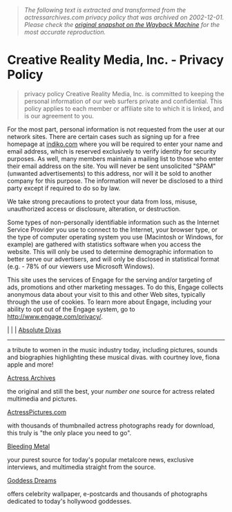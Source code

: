 > *The following text is extracted and transformed from the actressarchives.com privacy policy that was archived on 2002-12-01. Please check the [original snapshot on the Wayback Machine](https://web.archive.org/web/20021201125953id_/http%3A//www.creativereality.com/privacy) for the most accurate reproduction.*

# Creative Reality Media, Inc. - Privacy Policy

  
  


> privacy policy Creative Reality Media, Inc. is committed to keeping the personal information of our web surfers private and confidential. This policy applies to each member or affiliate site to which it is linked, and is our agreement to you.

For the most part, personal information is not requested from the user at our network sites. There are certain cases such as signing up for a free homepage at [indiko.com](http://www.indiko.com/) where you will be required to enter your name and email address, which is reserved exclusively to verify identity for security purposes. As well, many members maintain a mailing list to those who enter their email address on the site. You will never be sent unsolicited "SPAM" (unwanted advertisements) to this address, nor will it be sold to another company for this purpose. The information will never be disclosed to a third party except if required to do so by law.

We take strong precautions to protect your data from loss, misuse, unauthorized access or disclosure, alteration, or destruction. 

Some types of non-personally identifiable information such as the Internet Service Provider you use to connect to the Internet, your browser type, or the type of computer operating system you use (Macintosh or Windows, for example) are gathered with statistics software when you access the website. This will only be used to determine demographic information to better serve our advertisers, and will only be disclosed in statistical format (e.g. - 78% of our viewers use Microsoft Windows).

This site uses the services of Engage for the serving and/or targeting of ads, promotions and other marketing messages. To do this, Engage collects anonymous data about your visit to this and other Web sites, typically through the use of cookies. To learn more about Engage, including your ability to opt out of the Engage system, go to <http://www.engage.com/privacy/>.

  
|  |  |  [Absolute Divas](http://www.absolutedivas.com/)  
  
---  
a tribute to women in the music industry today, including pictures, sounds and biographies highlighting these musical divas. with courtney love, fiona apple and more!   
  
[Actress Archives](http://www.actressarchives.com/)  
  
the original and still the best, your _number one_ source for actress related multimedia and pictures.   
  
[ActressPictures.com](http://www.actresspictures.com/)  
  
with thousands of thumbnailed actress photographs ready for download, this truly is "the only place you need to go".   
  
[Bleeding Metal](http://www.bleedingmetal.com/)  
  
your purest source for today's popular metalcore news, exclusive interviews, and multimedia straight from the source.   
  
[Goddess Dreams](http://www.goddessdreams.com/)  
  
offers celebrity wallpaper, e-postcards and thousands of photographs dedicated to today's hollywood goddesses. 
